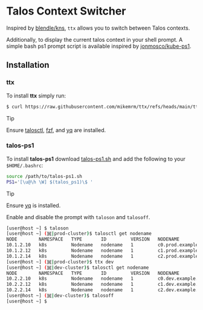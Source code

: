 # Talos Context Switcher

Inspired by [blendle/kns], `ttx` allows you to switch between Talos contexts.

Additionally, to display the current talos context in your shell prompt.
A simple bash ps1 prompt script is available inspired by [jonmosco/kube-ps1].

[blendle/kns]: https://github.com/blendle/kns
[jonmosco/kube-ps1]: https://github.com/jonmosco/kube-ps1

## Installation

### ttx

To install **ttx** simply run:

```bash
$ curl https://raw.githubusercontent.com/mikemrm/ttx/refs/heads/main/ttx -o /usr/local/bin/ttx && chmod +x $_
```

> [!TIP]
> Ensure [talosctl], [fzf], and [yq] are installed.

### talos-ps1

To install **talos-ps1** download [talos-ps1.sh] and add the following to your `$HOME/.bashrc`:

```bash
source /path/to/talos-ps1.sh
PS1='[\u@\h \W] $(talos_ps1)\$ '
```

> [!TIP]
> Ensure [yq] is installed.

Enable and disable the prompt with `taloson` and `talosoff`.

```bash
[user@host ~] $ taloson
[user@host ~] (⸩⸨|prod-cluster)$ talosctl get nodename
NODE        NAMESPACE   TYPE       ID         VERSION   NODENAME
10.1.2.10   k8s         Nodename   nodename   1         c0.prod.example.com
10.1.2.12   k8s         Nodename   nodename   1         c1.prod.example.com
10.1.2.14   k8s         Nodename   nodename   1         c2.prod.example.com
[user@host ~] (⸩⸨|prod-cluster)$ ttx dev
[user@host ~] (⸩⸨|dev-cluster)$ talosctl get nodename
NODE        NAMESPACE   TYPE       ID         VERSION   NODENAME
10.2.2.10   k8s         Nodename   nodename   1         c0.dev.example.com
10.2.2.12   k8s         Nodename   nodename   1         c1.dev.example.com
10.2.2.14   k8s         Nodename   nodename   1         c2.dev.example.com
[user@host ~] (⸩⸨|dev-cluster)$ talosoff
[user@host ~] $
```

[talosctl]: https://github.com/siderolabs/talos/releases/latest
[fzf]: https://github.com/junegunn/fzf
[yq]: https://github.com/mikefarah/yq

[talos-ps1.sh]: https://raw.githubusercontent.com/mikemrm/ttx/refs/heads/main/talos-ps1.sh
